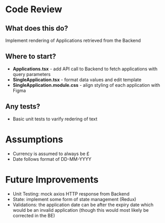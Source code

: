# Code Review

## What does this do?

Implement rendering of Applications retrieved from the Backend

## Where to start?

- **Applications.tsx** - add API call to Backend to fetch applications with query parameters
- **SingleApplication.tsx** - format data values and edit template
- **SingleApplication.module.css** - align styling of each application with Figma

## Any tests?

- Basic unit tests to varify redering of text

# Assumptions

- Currency is assumed to always be £
- Date follows format of DD-MM-YYYY

# Future Improvements

- Unit Testing: mock axios HTTP response from Backend
- State: implement some form of state management (Redux)
- Validations: the application date can be after the expiry date which would be an invalid application (though this would most likely be corrected in the BE)
